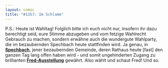```yaml
---
layout: comic
title: "#1357: Im Schlamm"
---
```


P.S.:
Heute ist Wahltag! 
Folglich bitte ich euch nicht nur, insofern ihr dazu berechtigt seid, eure Stimme abzugeben und vom fetzige Wahlrecht Gebrauch zu machen, sondern erwähne auch die wundergute Wahlparty, die im bezaubernden Spechbach heute stattfinden wird.
Ja genau, in <a href="http://www.spechbach.de/"><strong>Spechbach</strong></a>, jener bezaubernden Gemeinde, deren Rathaus heute [fast] den ganzen Tag lang offen haben wird - und somit ungehinderten Zugang zu brillianten <a href="http://www.fonflatter.de/ausstellung"><strong>Fred-Ausstellung</strong></a> gewährt.
Also wählt und schaut Fred!
Und so.
